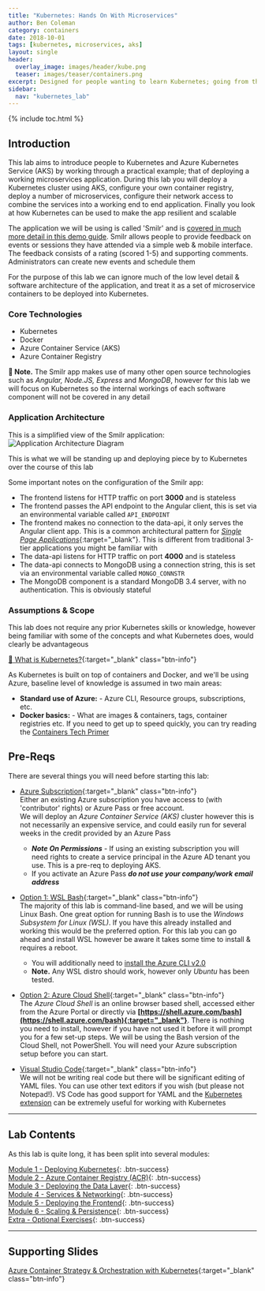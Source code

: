 ```yaml
---
title: "Kubernetes: Hands On With Microservices"
author: Ben Coleman
category: containers
date: 2018-10-01
tags: [kubernetes, microservices, aks]
layout: single
header:
  overlay_image: images/header/kube.png
  teaser: images/teaser/containers.png
excerpt: Designed for people wanting to learn Kubernetes; going from the basics to deploying a real working application The Smilr app makes use of many other open source technologies such as *Angular, Node.JS, Express* and *MongoDB*, however for this lab we will focus on Kubernetes so the internal workings of each software component will not be covered in any detail
sidebar:
  nav: "kubernetes_lab"
---
```


{% include toc.html %}

## Introduction
This lab aims to introduce people to Kubernetes and Azure Kubernetes Service (AKS) by working through a practical example; that of deploying a working microservices application. During this lab you will deploy a Kubernetes cluster using AKS, configure your own container registry, deploy a number of microservices, configure their network access to combine the services into a working end to end application. Finally you look at how Kubernetes can be used to make the app resilient and scalable

The application we will be using is called 'Smilr' and is [covered in much more detail in this demo guide](/demos/microservices/). Smilr allows people to provide feedback on events or sessions they have attended via a simple web & mobile interface. The feedback consists of a rating (scored 1-5) and supporting comments. Administrators can create new events and schedule them

For the purpose of this lab we can ignore much of the low level detail & software architecture of the application, and treat it as a set of microservice containers to be deployed into Kubernetes. 

### Core Technologies
- Kubernetes
- Docker
- Azure Container Service (AKS) 
- Azure Container Registry

**💬 Note.** The Smilr app makes use of many other open source technologies such as *Angular, Node.JS, Express* and *MongoDB*, however for this lab we will focus on Kubernetes so the internal workings of each software component will not be covered in any detail


### Application Architecture
This is a simplified view of the Smilr application:
![Application Architecture Diagram](/labs/kubernetes/images/arch.png)

This is what we will be standing up and deploying piece by to Kubernetes over the course of this lab

Some important notes on the configuration of the Smilr app:
- The frontend listens for HTTP traffic on port **3000** and is stateless
- The frontend passes the API endpoint to the Angular client, this is set via an environmental variable called `API_ENDPOINT`
- The frontend makes no connection to the data-api, it only serves the Angular client app. This is a common architectural pattern for [*Single Page Applications*](https://medium.com/@NeotericEU/single-page-application-vs-multiple-page-application-2591588efe58){:target="_blank"}. This is different from traditional 3-tier applications you might be familiar with
- The data-api listens for HTTP traffic on port **4000** and is stateless
- The data-api connects to MongoDB using a connection string, this is set via an environmental variable called `MONGO_CONNSTR`
- The MongoDB component is a standard MongoDB 3.4 server, with no authentication. This is obviously stateful 


### Assumptions & Scope
This lab does not require any prior Kubernetes skills or knowledge, however being familiar with some of the concepts and what Kubernetes does, would clearly be advantageous 

[📘 What is Kubernetes?](https://kubernetes.io/docs/concepts/overview/what-is-kubernetes/){:target="_blank" class="btn-info"} 

As Kubernetes is built on top of containers and Docker, and we'll be using Azure, baseline level of knowledge is assumed in two main areas:
- **Standard use of Azure:** - Azure CLI, Resource groups, subscriptions, etc. 
- **Docker basics:** - What are images & containers, tags, container registries etc. If you need to get up to speed quickly, you can try reading the [Containers Tech Primer](/guides/tech-primer-containers)


## Pre-Reqs
There are several things you will need before starting this lab:

- [Azure Subscription](/guides/subscription){:target="_blank" class="btn-info"}   
Either an existing Azure subscription you have access to (with 'contributor' rights) or Azure Pass or free account.  
We will deploy an *Azure Container Service (AKS)* cluster however this is not necessarily an expensive service, and could easily run for several weeks in the credit provided by an Azure Pass
  - ***Note On Permissions*** - If using an existing subscription you will need rights to create a service principal in the Azure AD tenant you use. This is a pre-req to deploying AKS. 
  - If you activate an Azure Pass ***do not use your company/work email address***

- [Option 1: WSL Bash](https://docs.microsoft.com/en-us/windows/wsl/install-win10){:target="_blank" class="btn-info"}  
The majority of this lab is command-line based, and we will be using Linux Bash. One great option for running Bash is to use the *Windows Subsystem for Linux (WSL)*. If you have this already installed and working this would be the preferred option. For this lab you can go ahead and install WSL however be aware it takes some time to install & requires a reboot.  
  - You will additionally need to [install the Azure CLI v2.0](https://docs.microsoft.com/en-us/cli/azure/install-azure-cli-apt?view=azure-cli-latest)
  - **Note.** Any WSL distro should work, however only *Ubuntu* has been tested.

- [Option 2: Azure Cloud Shell](https://azure.microsoft.com/en-gb/features/cloud-shell/){:target="_blank" class="btn-info"}  
The *Azure Cloud Shell* is an online browser based shell, accessed either from the Azure Portal or directly via **[https://shell.azure.com/bash](https://shell.azure.com/bash){:target="_blank"}**. There is nothing you need to install, however if you have not used it before it will prompt you for a few set-up steps. We will be using the Bash version of the Cloud Shell, not PowerShell. You will need your Azure subscription setup before you can start.

- [Visual Studio Code](https://code.visualstudio.com/){:target="_blank" class="btn-info"}  
We will not be writing real code but there will be significant editing of YAML files. You can use other text editors if you wish (but please not Notepad!). VS Code has good support for YAML and the [Kubernetes extension](https://marketplace.visualstudio.com/items?itemName=brendandburns.vs-kubernetes) can be extremely useful for working with Kubernetes 

---

## Lab Contents
As this lab is quite long, it has been split into several modules:

[Module 1 - Deploying Kubernetes](part1){: .btn-success}  
[Module 2 - Azure Container Registry (ACR)](part2){: .btn-success}   
[Module 3 - Deploying the Data Layer](part3){: .btn-success}  
[Module 4 - Services & Networking](part4){: .btn-success}  
[Module 5 - Deploying the Frontend](part5){: .btn-success}  
[Module 6 - Scaling & Persistence](part6){: .btn-success}  
[Extra - Optional Exercises](extra){: .btn-success}

---

## Supporting Slides
[Azure Container Strategy & Orchestration with Kubernetes](https://1drv.ms/b/s!AhEX99ErZbKGg1n8wQOPvgtQoYsl){:target="_blank" class="btn-info"}

